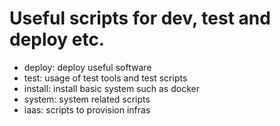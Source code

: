 # Useful scripts for dev, test and deploy etc.
* deploy: deploy useful software
* test: usage of test tools and test scripts
* install: install basic system such as docker
* system: system related scripts
* iaas: scripts to provision infras
